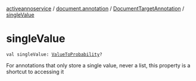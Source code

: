 [activeannoservice](../../index.md) / [document.annotation](../index.md) / [DocumentTargetAnnotation](index.md) / [singleValue](./single-value.md)

# singleValue

`val singleValue: `[`ValueToProbability`](../-value-to-probability/index.md)`?`

For annotations that only store a single value, never a list, this property is a shortcut to accessing it

